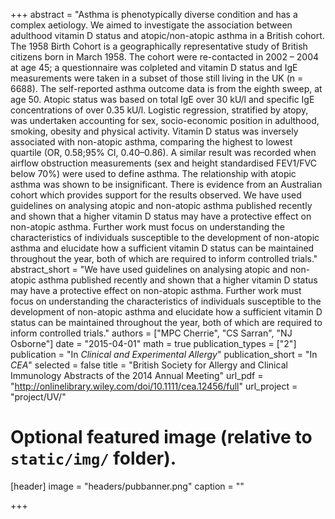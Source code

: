 +++
abstract = "Asthma is phenotypically diverse condition and has a complex aetiology. We aimed to investigate the association between adulthood vitamin D status and atopic/non-atopic asthma in a British cohort. The 1958 Birth Cohort is a geographically representative study of British citizens born in March 1958. The cohort were re-contacted in 2002 – 2004 at age 45; a questionnaire was colpleted and vitamin D status and IgE measurements were taken in a subset of those still living in the UK (n = 6688). The self-reported asthma outcome data is from the eighth sweep, at age 50. Atopic status was based on total IgE over 30 kU/l and specific IgE concentrations of over 0.35 kU/l. Logistic regression, stratified by atopy, was undertaken accounting for sex, socio-economic position in adulthood, smoking, obesity and physical activity. Vitamin D status was inversely associated with non-atopic asthma, comparing the highest to lowest quartile (OR, 0.58;95% CI, 0.40–0.86). A similar result was recorded when airflow obstruction measurements (sex and height standardised FEV1/FVC below 70%) were used to define asthma. The relationship with atopic asthma was shown to be insignificant. There is evidence from an Australian cohort which provides support for the results observed. We have used guidelines on analysing atopic and non-atopic asthma published recently and shown that a higher vitamin D status may have a protective effect on non-atopic asthma. Further work must focus on understanding the characteristics of individuals susceptible to the development of non-atopic asthma and elucidate how a sufficient vitamin D status can be maintained throughout the year, both of which are required to inform controlled trials."
abstract_short = "We have used guidelines on analysing atopic and non-atopic asthma published recently and shown that a higher vitamin D status may have a protective effect on non-atopic asthma. Further work must focus on understanding the characteristics of individuals susceptible to the development of non-atopic asthma and elucidate how a sufficient vitamin D status can be maintained throughout the year, both of which are required to inform controlled trials."
authors = ["MPC Cherrie", "CS Sarran", "NJ Osborne"]
date = "2015-04-01"
math = true
publication_types = ["2"]
publication = "In *Clinical and Experimental Allergy*"
publication_short = "In *CEA*"
selected = false
title = "British Society for Allergy and Clinical Immunology Abstracts of the 2014 Annual Meeting"
url_pdf = "http://onlinelibrary.wiley.com/doi/10.1111/cea.12456/full"
url_project = "project/UV/"
  
  
# Optional featured image (relative to `static/img/` folder).
[header]
image = "headers/pubbanner.png"
caption = ""
  
+++
    